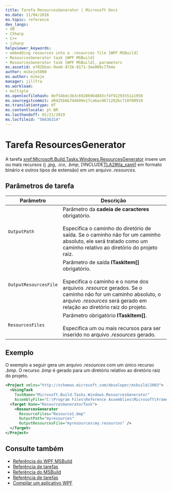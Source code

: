 ```yaml
---
title: Tarefa ResourcesGenerator | Microsoft Docs
ms.date: 11/04/2016
ms.topic: reference
dev_langs:
- VB
- CSharp
- C++
- jsharp
helpviewer_keywords:
- embedding resources into a .resources file [WPF MSBuild]
- ResourcesGenerator task [WPF MSBuild]
- ResourcesGenerator task [WPF MSBuild], parameters
ms.assetid: e782bbac-9ee6-472b-8171-3ee008c77b4e
author: mikejo5000
ms.author: mikejo
manager: jillfra
ms.workload:
- multiple
ms.openlocfilehash: 8ef54bdc3b3c692869b4883cf4f92293551a1958
ms.sourcegitcommit: d0425b6b7d4b99e17ca6ac0671282bc718f80910
ms.translationtype: HT
ms.contentlocale: pt-BR
ms.lasthandoff: 02/21/2019
ms.locfileid: "56636314"
---
```

# <a name="resourcesgenerator-task"></a>Tarefa ResourcesGenerator
A tarefa <xref:Microsoft.Build.Tasks.Windows.ResourcesGenerator> insere um ou mais recursos (j *.jpg*, *.ico*, *.bmp*, [!INCLUDE[TLA2#tla_xaml](../msbuild/includes/tla2sharptla_xaml_md.md)] em formato binário e outros tipos de extensão) em um arquivo *.resources*.

## <a name="task-parameters"></a>Parâmetros de tarefa

|Parâmetro|Descrição|
|---------------|-----------------|
|`OutputPath`|Parâmetro da **cadeia de caracteres** obrigatório.<br /><br /> Especifica o caminho do diretório de saída. Se o caminho não for um caminho absoluto, ele será tratado como um caminho relativo ao diretório do projeto raiz.|
|`OutputResourcesFile`|Parâmetro de saída **ITaskItem[]** obrigatório.<br /><br /> Especifica o caminho e o nome dos arquivos *.resource* gerados. Se o caminho não for um caminho absoluto, o arquivo *.resources* será gerado em relação ao diretório raiz do projeto.|
|`ResourcesFiles`|Parâmetro obrigatório **ITaskItem[]**.<br /><br /> Especifica um ou mais recursos para ser inserido no arquivo *.resources* gerado.|

## <a name="example"></a>Exemplo
 O exemplo a seguir gera um arquivo *.resources* com um único recurso *.bmp*. O recurso *.bmp* é gerado para um diretório relativo ao diretório raiz do projeto.

```xml
<Project xmlns="http://schemas.microsoft.com/developer/msbuild/2003">
  <UsingTask
    TaskName="Microsoft.Build.Tasks.Windows.ResourcesGenerator"
    AssemblyFile="C:\Program Files\Reference Assemblies\Microsoft\Framework\v3.0\PresentationBuildTasks.dll" />
  <Target Name="ResourcesGeneratorTask">
    <ResourcesGenerator
      ResourceFiles="Resource1.bmp"
      OutputPath="myresources"
      OutputResourcesFile="myresources\my.resources" />
  </Target>
</Project>
```

## <a name="see-also"></a>Consulte também
- [Referência do WPF MSBuild](../msbuild/wpf-msbuild-reference.md)
- [Referência de tarefas](../msbuild/wpf-msbuild-task-reference.md)
- [Referência do MSBuild](../msbuild/msbuild-reference.md)
- [Referência de tarefas](../msbuild/msbuild-task-reference.md)
- [Compilar um aplicativo WPF](/dotnet/framework/wpf/app-development/building-a-wpf-application-wpf)